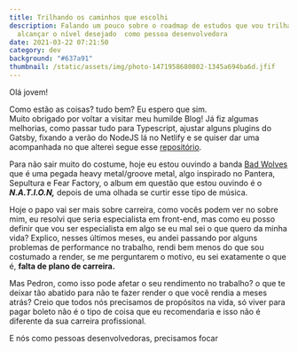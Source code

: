 ```yaml
---
title: Trilhando os caminhos que escolhi
description: Falando um pouco sobre o roadmap de estudos que vou trilhar para
  alcançar o nível desejado  como pessoa desenvolvedora
date: 2021-03-22 07:21:50
category: dev
background: "#637a91"
thumbnail: /static/assets/img/photo-1471958680802-1345a694ba6d.jfif
---
```

Olá jovem! 

Como estão as coisas? tudo bem? Eu espero que sim.\
Muito obrigado por voltar a visitar meu humilde Blog! Já fiz algumas melhorias, como passar tudo para Typescript, ajustar alguns plugins do Gatsby, fixando a verão do NodeJS lá no Netlify e se quiser dar uma acompanhada no que alterei segue esse [](https://github.com/AzevedoDev/my-personal-blog/commits/developer)[repositório](https://github.com/AzevedoDev/my-personal-blog).

Para não sair muito do costume, hoje eu estou ouvindo a banda [Bad Wolves](spotify:artist:0eI3X5rAzHRZVe5FPk4MN1) que é uma pegada heavy metal/groove metal, algo inspirado no Pantera, Sepultura e Fear Factory, o album em questão que estou ouvindo é o ***N.A.T.I.O.N,*** depois de uma olhada se curtir esse tipo de música.

Hoje o papo vai ser mais sobre carreira, como vocês podem ver no sobre mim, eu resolvi que seria especialista em front-end, mas como eu posso definir que vou ser especialista em algo se eu mal sei o que quero da minha vida? Explico, nesses últimos meses, eu andei passando por alguns problemas de performance no trabalho, rendi bem menos do que sou costumado a render, se me perguntarem o motivo, eu sei exatamente o que é, **falta de plano de carreira.**

Mas Pedron, como isso pode afetar o seu rendimento no trabalho? o que te deixar tão abatido para não te fazer render o que você rendia a meses atrás? Creio que todos nós precisamos de propósitos na vida, só viver para pagar boleto não é o tipo de coisa que eu recomendaria e isso não é diferente da sua carreira profissional.

E nós como pessoas desenvolvedoras, precisamos focar